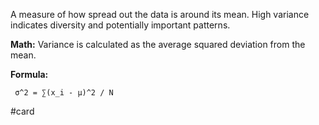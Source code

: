 A measure of how spread out the data is around its mean. High variance indicates diversity and potentially important patterns.

**Math:** Variance is calculated as the average squared deviation from the mean.

**Formula:**
```
 σ^2 = ∑(x_i - μ)^2 / N
```

#card 
